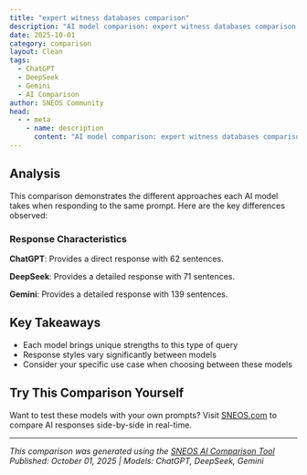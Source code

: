 ```yaml
---
title: "expert witness databases comparison"
description: "AI model comparison: expert witness databases comparison..."
date: 2025-10-01
category: comparison
layout: Clean
tags:
  - ChatGPT
  - DeepSeek
  - Gemini
  - AI Comparison
author: SNEOS Community
head:
  - - meta
    - name: description
      content: "AI model comparison: expert witness databases comparison..."
---
```


<ChatComparison
  title="expert witness databases comparison"
  prompt="expert witness databases comparison"
  :responses='{"ChatGPT": "Certainly! Comparing expert witness databases involves evaluating various platforms that connect lawyers and parties in litigation with expert witnesses across different fields. Below is a comparison of some leading expert witness databases, highlighting their features, strengths, pricing (if available), and suitable use cases.\n\n---\n\n### 1. **SEAK, Inc.**\n\n- **Overview:** One of the oldest and most respected expert witness directories.\n- **Features:**\n - Comprehensive nationwide database of expert witnesses.\n - Detailed expert profiles including CV, case history, publications.\n - Offers expert witness referrals.\n - Additional services like expert witness training and consulting.\n- **Strengths:**\n - Highly credible and used widely in legal circles.\n - Thorough vetting process.\n- **Pricing:** Subscription-based; custom quotes.\n- **Best For:** Attorneys who want a vetted, comprehensive list with expert consultative services.\n\n---\n\n### 2. **ExpertPages**\n\n- **Overview:** A widely used resource for locating expert witnesses.\n- **Features:**\n - Searchable by specialty, location, and keyword.\n - Detailed expert profiles including qualifications and case history.\n- **Strengths:**\n - Large database with easy-to-use interface.\n - Includes customer ratings and reviews.\n- **Pricing:** Some free listings; premium access may be subscription-based.\n- **Best For:** Quick searches with access to reviews and ratings.\n\n---\n\n### 3. **ALM Experts**\n\n- **Overview:** Part of the American Lawyer Media network (includes Law.com).\n- **Features:**\n - Extensive database sourced from various legal publications.\n - Filter by specialty, location, and trial experience.\n- **Strengths:**\n - Good for finding experts with trial experience.\n - Integration with ALM legal research tools.\n- **Pricing:** Subscription required; pricing varies.\n- **Best For:** Legal professionals using ALM tools extensively.\n\n---\n\n### 4. **TASA (Technical Advisory Service for Attorneys)**\n\n- **Overview:** Expert witness directory and consulting service.\n- **Features:**\n - Detailed expert profiles.\n - Consultation and expert matching services.\n- **Strengths:**\n - Strong in engineering, technical, and scientific experts.\n - Offers fee estimates upfront.\n- **Pricing:** Membership fee plus pay-per-use.\n- **Best For:** Litigation involving technical/scientific matters.\n\n---\n\n### 5. **JurisPro Expert Witness Directory**\n\n- **Overview:** Simple, accessible directory with a strong focus on verified credentials.\n- **Features:**\n - Free and premium listing options.\n - Searchable by specialty and location.\n- **Strengths:**\n - Transparent listing of expert credentials.\n - Affordable pricing for experts to list themselves.\n- **Pricing:** Free for attorneys to use; experts pay for listings.\n- **Best For:** Small firms and solo attorneys due to affordability.\n\n---\n\n### 6. **HGExperts**\n\n- **Overview:** Another large online expert witness directory.\n- **Features:**\n - Industry and specialty-based browsing.\n - Profiles with experience summaries.\n- **Strengths:**\n - User-friendly interface.\n - Access to a wide range of expert fields.\n- **Pricing:** Subscription required.\n- **Best For:** Broad searches across multiple specialties.\n\n---\n\n## Comparison Summary Table\n\n| Database | Strengths | Pricing | Best For |\n|----------------|----------------------------------|------------------|----------------------------------|\n| SEAK | Highly vetted, comprehensive | Subscription | High-profile, complex cases |\n| ExpertPages | User reviews, wide database | Free/premium | Quick access with ratings |\n| ALM Experts | Trial experience, ALM integration| Subscription | Firms with ALM legal tools |\n| TASA | Technical/scientific experts | Membership \u002B fees| Technical litigation |\n| JurisPro | Affordable, transparent | Mostly free | Small firms, solo attorneys |\n| HGExperts | Wide specialty coverage | Subscription | Broad industry searches |\n\n---\n\n### How to Choose the Right Database?\n\n- **Case Complexity:** For highly technical or complex cases, SEAK or TASA might be better.\n- **Budget:** JurisPro offers affordable access for small practices.\n- **Trial Experience:** ALM Experts can help find experienced trial witnesses.\n- **Convenience:** ExpertPages and HGExperts offer quick and easy searches with filters.\n\n---\n\nIf you want, I can also help you with details on how to evaluate expert witness qualifications, or how to approach expert witness vetting and selection. Let me know!", "DeepSeek": "Of course. This is a critical topic for law firms and legal professionals. Choosing the right expert witness database is not just about cost; it\u0027s about efficiency, credibility, and winning your case.\n\nHere is a detailed comparison of the major expert witness databases, broken down by their strengths, weaknesses, and ideal use cases.\n\n### Quick Comparison Table\n\n| Feature | **JurisPro** | **Round Table Group** | **ExpertPages** | **Searess** | **The Expert Institute** |\n| :--- | :--- | :--- | :--- | :--- | :--- |\n| **Primary Model** | Directory / Referral | Full-Service Sourcing | Directory / Referral | **Direct Database Access** | Full-Service Sourcing |\n| **Cost Structure** | Free to search; Fee paid by expert | High, Project-Based Fee | Free to search; Fee paid by expert | **Flat-Rate Subscription** | High, Project-Based Fee |\n| **User Control** | Medium (You contact experts) | Low (They do the work) | Medium (You contact experts) | **High (You search \u0026 contact directly)** | Low (They do the work) |\n| **Database Size** | 7,000\u002B | Vast Network | 15,000\u002B | 3 Million\u002B (inc. professionals) | Vast Network |\n| **Best For** | Finding a well-vetted, communicative expert | Hands-off approach for complex, high-stakes cases | Casting a very wide net | **Cost-effective, high-volume, or in-house use** | White-glove service for critical cases |\n\n---\n\n### In-Depth Analysis of Each Platform\n\n#### 1. JurisPro\n**Model:** Curated Directory \u0026 Referral Service\n\nJurisPro focuses on quality over quantity. Experts pay to be listed, but JurisPro vets them for qualifications and, importantly, their ability to communicate effectively and withstand cross-examination.\n\n* **Strengths:**\n * **Vetted Experts:** The screening process aims to ensure experts are not just qualified on paper but are also effective teachers and witnesses.\n * **Detailed Profiles:** Profiles often include CVs, photos, and, crucially, video introductions so you can assess demeanor.\n * **No Cost to Search:** Law firms can search the database and contact experts at no charge (the expert pays a referral fee).\n* **Weaknesses:**\n * **Smaller Database:** With ~7,000 experts, it may not have the depth in every single niche specialty.\n * **Less Control:** You still have to vet and contact the experts yourself after finding them.\n* **Ideal For:** Firms that value pre-screened quality and want to avoid sifting through thousands of unvetted profiles.\n\n#### 2. Round Table Group (RTG)\n**Model:** Full-Service, Managed Sourcing\n\nRTG is the premium, white-glove service. You give them your expert requirements, and their researchers actively recruit and vet candidates for you, presenting you with a shortlist.\n\n* **Strengths:**\n * **Saves Time:** They do all the legwork\u2014searching, contacting, and preliminary vetting.\n * **Access to \u0022Unlisted\u0022 Experts:** They actively recruit from academia and industry, finding experts who aren\u0027t actively marketing themselves.\n * **High-Quality Matches:** Their consultative process is designed to find the perfect expert for complex, high-value litigation.\n* **Weaknesses:**\n * **Very High Cost:** This is the most expensive option, typically involving a substantial project fee or high hourly rate.\n * **Lack of Transparency/Control:** You don\u0027t get to browse the raw database; you rely on their team\u0027s sourcing.\n* **Ideal For:** High-stakes cases (e.g., patent litigation, major financial disputes) where budget is secondary to finding the absolute best expert.\n\n#### 3. ExpertPages\n**Model:** Large-Scale Directory \u0026 Referral Service\n\nExpertPages is one of the oldest and largest directories, boasting over 15,000 expert listings across a massive range of fields.\n\n* **Strengths:**\n * **Massive Database:** Excellent for finding experts in obscure or highly specialized fields.\n * **Free to Search:** Like JurisPro, there is no cost for law firms to search and contact listed experts.\n * **Comprehensive Categories:** Well-organized into countless sub-specialties.\n* **Weaknesses:**\n * **Minimal Vetting:** The barrier to entry for experts is low, meaning you must do extensive due diligence on their credentials and background.\n * **Information Overload:** The sheer number of experts can be overwhelming to sort through.\n* **Ideal For:** When you need to find an expert in a very niche area and are prepared to do your own thorough vetting.\n\n#### 4. Searess (formerly TASA)\n**Model:** Direct Database Access via Subscription\n\nSearess (formed by the merger of TASA and The Knowledge Group) offers a unique model: for a flat-rate annual subscription, your firm gets direct, unlimited access to their entire database of over 3 million professionals.\n\n* **Strengths:**\n * **Cost-Effective for Volume:** If you hire multiple experts a year, the subscription can be far cheaper than per-expert fees.\n * **Maximum Control \u0026 Speed:** You can search and contact experts directly and immediately, without a middleman.\n * **Largest Network:** The 3M\u002B figure includes both actively-marketing experts and a vast pool of professionals who can be potential witnesses.\n* **Weaknesses:**\n * **Upfront Cost:** Requires an annual subscription fee, which may not be justified for firms with low expert usage.\n * **Vetting is on You:** While the database is large, the responsibility for vetting falls entirely on the firm.\n* **Ideal For:** Mid-to-large law firms, insurance companies, and corporate legal departments that frequently need experts and want to control the process and cost.\n\n#### 5. The Expert Institute\n**Model:** Hybrid (Database \u002B Full-Service)\n\nThe Expert Institute offers a dual approach. They have a searchable database, but they are best known for their full-service expert matching, which is similar to RTG.\n\n* **Strengths:**\n * **Comprehensive Service:** They provide a dedicated case manager, a shortlist of vetted candidates, and additional services like preliminary case reviews.\n * **Quality Assurance:** They have a rigorous vetting process, including conflict checks and in-depth interviews.\n * **Strong Brand \u0026 Reputation:** Widely used and trusted by many top law firms.\n* **Weaknesses:**\n * **High Cost:** Their full-service matching is a premium offering with high fees.\n * **Can be Slower:** The full-service process takes more time than a direct database search.\n* **Ideal For:** Firms that want a hands-off, high-touch service but may also appreciate the option to search a database for less critical matters.\n\n---\n\n### Key Decision Factors for Your Firm\n\nWhen choosing a database, ask yourself these questions:\n\n1. **Budget:** Are you working with a fixed budget per expert, or is this a \u0022spare no expense\u0022 case? (Subscription vs. Project Fee)\n2. **Control vs. Convenience:** Do you want to drive the search and vetting process, or do you want to outsource it to save time? (Database vs. Full-Service)\n3. **Case Volume:** How many experts do you typically hire per year? (A subscription service becomes more valuable with higher volume.)\n4. **Case Complexity \u0026 Stakes:** Is this a routine fender-bender or a billion-dollar patent case? (High-stakes cases justify full-service models.)\n5. **Internal Resources:** Does your firm have the paralegal or associate time to properly vet experts from a large directory?\n\n### Final Recommendation\n\n* **For most law firms seeking a balance of cost and control:** Start with a **Searess subscription** if your volume is high, or use **JurisPro** for well-vetted experts on a per-case basis.\n* **For the most complex, high-stakes litigation:** Use a full-service provider like **Round Table Group** or **The Expert Institute**. The cost is justified by the potential ROI.\n* **For finding a needle in a haystack (an ultra-niche expert):** **ExpertPages** is a powerful tool, provided you have the resources to vet thoroughly.\n\n**Always remember:** No matter which service you use, your due diligence is non-negotiable. Check credentials, review publication histories, and most importantly, conduct a thorough interview and mock cross-examination before hiring.", "Gemini": "Comparing expert witness databases is a complex task as there are many factors to consider, and no single database is \u0022best\u0022 for everyone. The ideal choice depends heavily on your specific needs, budget, and the type of case you\u0027re working on. Here\u0027s a breakdown of common databases, key features, and considerations:\n\n**I. Key Players and Their Overview**\n\nHere\u0027s a table summarizing some of the major players in the expert witness database market:\n\n| Database | Description | Key Features | Pricing | Strengths | Weaknesses |\n|------------------------------|-----------------------------------------------------------------------------------------------------------------------------------------|------------------------------------------------------------------------------------------------------------------------------------------------------------------------------------|------------------------------------------------------------------------------------------------------------------|-------------------------------------------------------------------------------------------------------------------------------------------------------------------------|------------------------------------------------------------------------------------------------------------------------------------------------------------------------------|\n| **SEAK Experts (SEAK)** | Large database of experts across various fields. Known for quality control and expert vetting. | Extensive search filters, background checks, expert reports, deposition transcripts, publications, expert CVs, expert practice areas. Often highlights challenge history. | Subscription-based; prices vary based on database access and features. Can be expensive. | High quality expert vetted information, large database size, helpful for complex cases requiring highly specialized expertise. Good search functionality. | Higher cost than some other options, may be overkill for simpler cases. Potential for bias due to expert vetting process (but they claim objectivity). |\n| **JurisPro** | Focuses on linking attorneys with qualified experts. More of a directory. | Expert profiles, search by location, specialty, keywords, expert availability, contact information. Offers a certification program for experts. | Subscription-based for attorneys, free for experts to list. Relatively affordable. | Easy to use, cost-effective option for finding experts. Straightforward platform. | Quality control less rigorous than some other databases. May need to do more independent verification. |\n| **Expert Institute** | Focuses on providing tailored expert solutions, including expert identification, screening, and management. | In-depth expert profiles, rigorous screening process, expert witness reports, deposition testimony, research services, expert strategy consulting. Litigation support services. | Project-based pricing, varies based on the scope of services. Can be expensive. | Extensive vetting process, high-quality experts, strong support services. Good for high-stakes litigation. | Higher cost, less self-service than other databases. Might be overkill for simpler cases with well-defined expert needs. |\n| **Round Table Group (RTG)** | Connects attorneys with subject matter experts. Similar to Expert Institute in that it offers a managed service. | Expert profiles, screening, expert recruitment, litigation consulting, expert placement services. | Project-based pricing, depends on the services required. Typically an hourly rate. | Provides a high level of support and curated expert selection. | Can be expensive and may require significant upfront investment in consulting services. |\n| **ALM Experts (Law.com)** | Part of the Law.com network, providing access to expert profiles and legal resources. | Expert directory, search by practice area, location, keywords, expert credentials. | Subscription-based access to Law.com, which includes the expert directory. Relatively affordable if you already subscribe. | Integrated with other legal resources, convenient for Law.com subscribers. | Quality control may vary. Requires a Law.com subscription. Less comprehensive than dedicated expert databases. |\n| **TASA (Technical Advisory Service for Attorneys)** | Connects attorneys with technical experts. One of the older players. | Expert profiles, search by technical specialty, location, keywords, expert credentials. Offers background checks and screening services. | Subscription-based access for attorneys, with tiered pricing based on features and database access. Moderate cost. | Large database of technical experts, well-established reputation. | May require more effort to filter through less relevant profiles. Website can feel dated. |\n| **IMS ExpertServices** | Provides expert witness services and expert search. | Expert witness search, expert witness placement, expert witness consulting, expert witness screening. | Project-based pricing. Expect to pay a consulting fee for their services. | They work with you and find experts for your specific need. | Will cost more than a database search on your own. |\n\n**II. Key Considerations When Choosing a Database**\n\nHere\u0027s a more detailed breakdown of factors to consider:\n\n* **Cost and Pricing Structure:**\n * **Subscription-based:** Pay a recurring fee (monthly, annually) for access to the database. This is often the most economical if you need frequent access.\n * **Project-based:** Pay a fee per expert search, expert screening, or expert consultation. This is better if you only need experts occasionally.\n * **Pay-per-expert:** Pay a fee to access a specific expert\u0027s profile or contact information.\n * **Free Listings/Directories:** Some directories allow experts to list their services for free. While budget-friendly, quality control is often minimal.\n\n* **Database Size and Scope:**\n * **Number of Experts:** A larger database gives you more options, but can also make it harder to find the right expert.\n * **Specialty Areas:** Ensure the database covers the specific areas of expertise you need for your cases (e.g., medical malpractice, engineering, finance).\n * **Geographic Coverage:** Consider whether you need local, regional, national, or international experts.\n\n* **Expert Vetting and Quality Control:**\n * **Screening Process:** What criteria does the database use to qualify experts? (e.g., education, experience, publications, licensure, board certification, lack of disciplinary actions).\n * **Background Checks:** Does the database conduct background checks on experts?\n * **Challenge History:** Does the database track whether an expert has been successfully challenged in court (Daubert challenges)?\n * **Peer Reviews/Ratings:** Does the database offer a system for attorneys to rate or review experts?\n\n* **Search Functionality:**\n * **Keywords:** Can you search by keywords, specialties, locations, and other relevant criteria?\n * **Advanced Filters:** Are there advanced filters to narrow your search (e.g., years of experience, specific certifications, prior testimony experience)?\n * **Boolean Search:** Can you use Boolean operators (AND, OR, NOT) to refine your search?\n * **Natural Language Search:** Can you use natural language queries instead of rigid keywords?\n\n* **Information Available on Experts:**\n * **Comprehensive Profiles:** Does the database provide detailed profiles with information on an expert\u0027s education, experience, publications, presentations, prior testimony, and fee schedule?\n * **CVs:** Are CVs readily available for download?\n * **Expert Reports:** Can you access sample expert reports written by the expert?\n * **Deposition Transcripts:** Can you access deposition transcripts from prior cases?\n * **Prior Testimony History:** Is the expert\u0027s prior testimony history available, including the cases they testified in and the outcomes?\n\n* **Customer Support and Services:**\n * **Customer Service:** Is customer support available to answer your questions and help you navigate the database?\n * **Expert Consultation:** Does the database offer consultation services to help you identify the right expert for your case?\n * **Expert Screening:** Does the database offer expert screening services to verify an expert\u0027s credentials and qualifications?\n * **Expert Management:** Some databases offer expert management services, including expert scheduling, document review, and deposition preparation.\n\n* **User Interface and Ease of Use:**\n * **Intuitive Design:** Is the database easy to navigate and use?\n * **Mobile Accessibility:** Is the database accessible on mobile devices?\n\n**III. How to Choose the Right Database**\n\nHere\u0027s a step-by-step approach to selecting the best expert witness database for your needs:\n\n1. **Define Your Needs:**\n * **Type of Case:** What type of case are you working on (e.g., medical malpractice, product liability, intellectual property)?\n * **Expertise Required:** What specific areas of expertise do you need?\n * **Budget:** How much can you afford to spend on an expert witness database?\n * **Timeline:** How quickly do you need to find an expert?\n * **Geographic Location:** Do you need an expert in a specific location?\n * **Quality Requirements:** How important is expert vetting and quality control?\n * **Level of Support:** Do you need assistance with expert selection and management?\n\n2. **Research Databases:**\n * **Read Reviews:** Look for reviews of different expert witness databases on legal websites and forums.\n * **Ask Colleagues:** Talk to other attorneys in your network to see what databases they recommend.\n * **Request Demos:** Many databases offer free demos or trials. Take advantage of these opportunities to test the database\u0027s features and functionality.\n\n3. **Compare Databases:**\n * **Create a Spreadsheet:** Create a spreadsheet to compare the key features, pricing, and other relevant factors of each database.\n * **Prioritize Features:** Rank the features that are most important to you.\n * **Consider the Trade-offs:** Be aware of the trade-offs between cost, quality, and features.\n\n4. **Make a Decision:**\n * **Choose the Database that Best Meets Your Needs:** Select the database that offers the best combination of features, quality, and price for your specific requirements.\n\n5. **Test and Evaluate:**\n * **Use the Database for a Trial Period:** If possible, use the database for a trial period to see how well it works in practice.\n * **Track Your Results:** Track your results to see how effectively the database helps you find qualified experts.\n * **Adjust Your Strategy as Needed:** Be prepared to adjust your strategy if you find that the database is not meeting your needs.\n\n**IV. Additional Tips**\n\n* **Don\u0027t Rely Solely on Databases:** While databases can be a valuable resource, don\u0027t rely solely on them. Use other methods of finding experts, such as networking with colleagues, contacting professional organizations, and searching online directories.\n* **Always Vet Experts Independently:** Even if a database has a rigorous vetting process, it\u0027s always a good idea to vet experts independently. Check their credentials, review their publications, and talk to other attorneys who have used them in the past.\n* **Consider Litigation Support Services:** For complex cases, consider using a litigation support service that specializes in expert witness selection and management. They can often provide access to higher-quality experts and offer valuable assistance with expert strategy.\n\nBy carefully considering these factors and following these tips, you can choose the expert witness database that best meets your needs and helps you find the right experts for your cases. Good luck!\n"}' 
  published-date="22:27"
/>

## Analysis

This comparison demonstrates the different approaches each AI model takes when responding to the same prompt. Here are the key differences observed:

### Response Characteristics

**ChatGPT**: Provides a direct response with 62 sentences. 

**DeepSeek**: Provides a detailed response with 71 sentences. 

**Gemini**: Provides a detailed response with 139 sentences. 

## Key Takeaways

- Each model brings unique strengths to this type of query
- Response styles vary significantly between models
- Consider your specific use case when choosing between these models

## Try This Comparison Yourself

Want to test these models with your own prompts? Visit [SNEOS.com](https://sneos.com) to compare AI responses side-by-side in real-time.

---

*This comparison was generated using the [SNEOS AI Comparison Tool](https://sneos.com)*
*Published: October 01, 2025 | Models: ChatGPT, DeepSeek, Gemini*
